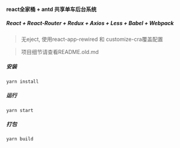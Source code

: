 #### react全家桶 + antd 共享单车后台系统
##### React + React-Router + Redux + Axios + Less + Babel + Webpack
> 无eject, 使用react-app-rewired 和 customize-cra覆盖配置

> 项目细节请查看README.old.md

##### 安装
```
yarn install
```

##### 运行
```
yarn start
```

##### 打包
```
yarn build
```